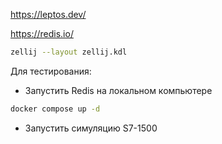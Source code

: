 https://leptos.dev/

https://redis.io/

```bash
zellij --layout zellij.kdl
```

Для тестирования:

- Запустить Redis на локальном компьютере

```bash
docker compose up -d
```

- Запустить симуляцию S7-1500
